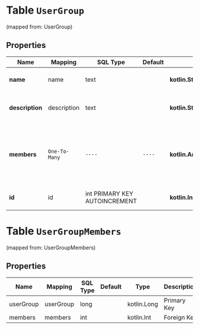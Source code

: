 
# Table `UserGroup` 
(mapped from: UserGroup)

## Properties
Name | Mapping | SQL Type | Default | Type | Description | Notes
---- | ------- | -------- | ------- | ---- | ----------- | -----
**name** | name | text |  | **kotlin.String** | The name of the user group.  |  [optional]
**description** | description | text |  | **kotlin.String** | The description of the user group.  |  [optional]
**members** | `One-To-Many` | `----` | `----`  | **kotlin.Array&lt;kotlin.Int&gt;** | Array containing the id of the users who are members of this user group.  |  [optional]
**id** | id | int PRIMARY KEY AUTOINCREMENT |  | **kotlin.Int** | The ID of the user group.  |  [optional]




# **Table `UserGroupMembers`**
(mapped from: UserGroupMembers)

## Properties
Name | Mapping | SQL Type | Default | Type | Description | Notes
---- | ------- | -------- | ------- | ---- | ----------- | -----
userGroup | userGroup | long | | kotlin.Long | Primary Key | *one*
members | members | int | | kotlin.Int | Foreign Key | *many*




